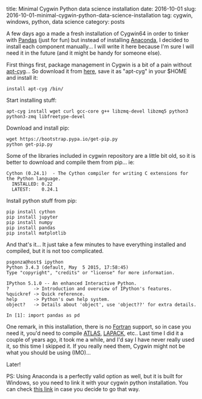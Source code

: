 title: Minimal Cygwin Python data science installation
date: 2016-10-01
slug: 2016-10-01-minimal-cygwin-python-data-science-installation
tag: cygwin, windows, python, data science
category: posts

A few days ago a made a fresh installation of Cygwin64 in order to tinker with [Pandas](http://pandas.pydata.org/) (just for fun) but instead of installing [Anaconda](https://www.continuum.io/anaconda-subscriptions/anaconda), I decided to install each component manually... I will write it here because I'm sure I will need it in the future (and it might be handy for someone else). 

First things first, package management in Cygwin is a bit of a pain without [apt-cyg](https://github.com/transcode-open/apt-cyg)... So download it from [here](https://raw.githubusercontent.com/transcode-open/apt-cyg/master/apt-cyg), save it as "apt-cyg" in your $HOME and install it: 

```
install apt-cyg /bin/
```

Start installing stuff:
```
apt-cyg install wget curl gcc-core g++ libzmq-devel libzmq5 python3 python3-zmq libfreetype-devel
```

Download and install pip:

```
wget https://bootstrap.pypa.io/get-pip.py
python get-pip.py
```

Some of the libraries included in cygwin repository are a little bit old, so it is better to download and compile them from pip... ie:

```
Cython (0.24.1)  - The Cython compiler for writing C extensions for the Python language.
  INSTALLED: 0.22
  LATEST:    0.24.1
```

Install python stuff from pip:

```
pip install cython
pip install jupyter
pip install numpy
pip install pandas
pip install matplotlib
```

And that's it... It just take a few minutes to have everything installed and compiled, but it is not too complicated.

```
psgonza@host$ ipython
Python 3.4.3 (default, May  5 2015, 17:58:45)
Type "copyright", "credits" or "license" for more information.

IPython 5.1.0 -- An enhanced Interactive Python.
?         -> Introduction and overview of IPython's features.
%quickref -> Quick reference.
help      -> Python's own help system.
object?   -> Details about 'object', use 'object??' for extra details.

In [1]: import pandas as pd
```

One remark, in this installation, there is no [Fortran](https://en.wikipedia.org/wiki/Fortran) support, so in case you need it, you'd need to compile [ATLAS](http://math-atlas.sourceforge.net/atlas_install/), [LAPACK](http://www.netlib.org/lapack/), etc.. Last time I did it a couple of years ago, it took me a while, and I'd say I have never really used it, so this time I skipped it. If you really need them, Cygwin might not be what you should be using (IMO)...

Later!

PS: Using Anaconda is a perfectly valid option as well, but it is built for Windows, so you need to link it with your cygwin python installation. You can check [this link](http://stackoverflow.com/questions/24255407/permanently-set-python-path-for-anaconda-within-cygwin) in case you decide to go that way. 
